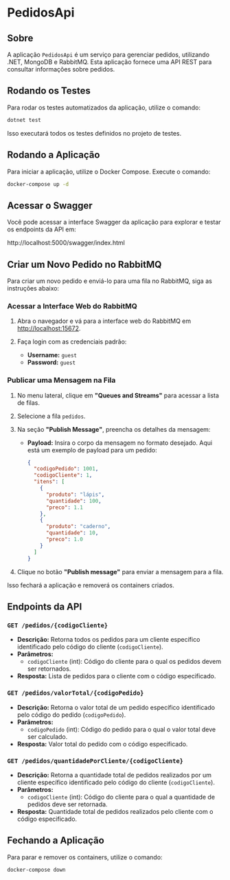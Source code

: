# PedidosApi

## Sobre

A aplicação `PedidosApi` é um serviço para gerenciar pedidos, utilizando .NET, MongoDB e RabbitMQ. Esta aplicação fornece uma API REST para consultar informações sobre pedidos.

## Rodando os Testes

Para rodar os testes automatizados da aplicação, utilize o comando:

```bash
dotnet test
```

Isso executará todos os testes definidos no projeto de testes.

## Rodando a Aplicação

Para iniciar a aplicação, utilize o Docker Compose. Execute o comando:

```bash
docker-compose up -d
```

## Acessar o Swagger

Você pode acessar a interface Swagger da aplicação para explorar e testar os endpoints da API em:

http://localhost:5000/swagger/index.html

## Criar um Novo Pedido no RabbitMQ

Para criar um novo pedido e enviá-lo para uma fila no RabbitMQ, siga as instruções abaixo:

### Acessar a Interface Web do RabbitMQ

1. Abra o navegador e vá para a interface web do RabbitMQ em [http://localhost:15672](http://localhost:15672).

2. Faça login com as credenciais padrão:
   - **Username:** `guest`
   - **Password:** `guest`

### Publicar uma Mensagem na Fila

1. No menu lateral, clique em **"Queues and Streams"** para acessar a lista de filas.

2. Selecione a fila `pedidos`.

3. Na seção **"Publish Message"**, preencha os detalhes da mensagem:

   - **Payload:** Insira o corpo da mensagem no formato desejado. Aqui está um exemplo de payload para um pedido:
     ```json
     {
       "codigoPedido": 1001,
       "codigoCliente": 1,
       "itens": [
         {
           "produto": "lápis",
           "quantidade": 100,
           "preco": 1.1
         },
         {
           "produto": "caderno",
           "quantidade": 10,
           "preco": 1.0
         }
       ]
     }
     ```

4. Clique no botão **"Publish message"** para enviar a mensagem para a fila.

Isso fechará a aplicação e removerá os containers criados.

## Endpoints da API

### `GET /pedidos/{codigoCliente}`

- **Descrição:** Retorna todos os pedidos para um cliente específico identificado pelo código do cliente (`codigoCliente`).
- **Parâmetros:**
  - `codigoCliente` (int): Código do cliente para o qual os pedidos devem ser retornados.
- **Resposta:** Lista de pedidos para o cliente com o código especificado.

### `GET /pedidos/valorTotal/{codigoPedido}`

- **Descrição:** Retorna o valor total de um pedido específico identificado pelo código do pedido (`codigoPedido`).
- **Parâmetros:**
  - `codigoPedido` (int): Código do pedido para o qual o valor total deve ser calculado.
- **Resposta:** Valor total do pedido com o código especificado.

### `GET /pedidos/quantidadePorCliente/{codigoCliente}`

- **Descrição:** Retorna a quantidade total de pedidos realizados por um cliente específico identificado pelo código do cliente (`codigoCliente`).
- **Parâmetros:**
  - `codigoCliente` (int): Código do cliente para o qual a quantidade de pedidos deve ser retornada.
- **Resposta:** Quantidade total de pedidos realizados pelo cliente com o código especificado.

## Fechando a Aplicação

Para parar e remover os containers, utilize o comando:

```bash
docker-compose down
```
